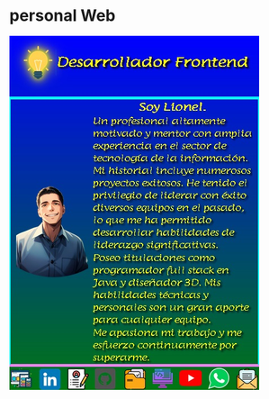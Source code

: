 
# personal Web 

<a align="center" bgcolor="red" href="https://lioncode.netlify.app/">
    <img src="img/web.jpg" alt="imagen de la pagina web" class="centrada">
</a>

